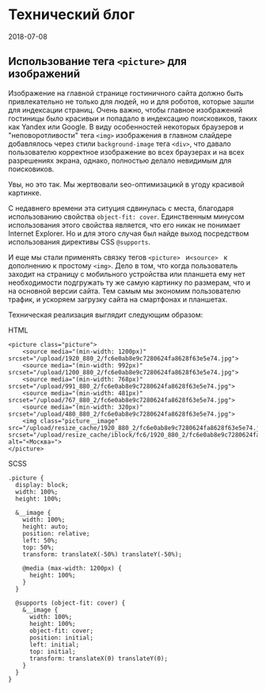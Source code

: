 # Технический блог

2018-07-08

Использование тега ```<picture>``` для изображений
-
Изображение на главной странице гостиничного сайта должно быть привлекательно не только для людей, но и для роботов, которые зашли для индексации страниц.
Очень важно, чтобы главное изображений гостиницы было красивыи и попадало в индексацию поисковиков, таких как Yandex или Google. В виду особенностей некоторых браузеров и "неповоротливости" тега ```<img>```
изображения в главном слайдере добавлялось через стили ```background-image``` тега ```<div>```, что давало пользователю корректное изображение во всех браузерах и на всех разрешениях экрана, 
однако, полностью делало невидимым для поисковиков.

Увы, но это так. Мы жертвовали seo-оптимизацикй в угоду красивой картинке. 

С недавнего времени эта ситуция сдвинулась с места, благодаря использованию свойства ```object-fit: cover```.
Единственным минусом использования этого свойства является, что его никак не понимает Internet Explorer. Но и для этого случая был найде выход посредством
использования директивы CSS ```@supports```.
 
И еще мы стали применять связку тегов ```<picture> ``` и```<source> ``` к дополнению к простому ```<img>```. Дело в том, что когда пользователь
заходит на страницу с мобильного устройства или планшета ему нет необходимости подгружать ту же самую картинку по размерам, что и на основной версии сайта. Тем самым мы экономим пользователю трафик, и ускоряем загрузку сайта на смартфонах и планшетах.

Техническая реализация выглядит следующим образом:

HTML

```
<picture class="picture">
    <source media="(min-width: 1200px)" srcset="/upload/1920_880_2/fc6e0ab8e9c7280624fa8628f63e5e74.jpg">
    <source media="(min-width: 992px)" srcset="/upload/1200_880_2/fc6e0ab8e9c7280624fa8628f63e5e74.jpg">
    <source media="(min-width: 768px)" srcset="/upload/991_880_2/fc6e0ab8e9c7280624fa8628f63e5e74.jpg">
    <source media="(min-width: 481px)" srcset="/upload/767_880_2/fc6e0ab8e9c7280624fa8628f63e5e74.jpg">
    <source media="(min-width: 320px)" srcset="/upload/480_880_2/fc6e0ab8e9c7280624fa8628f63e5e74.jpg">
    <img class="picture__image" src="/upload/resize_cache/1920_880_2/fc6e0ab8e9c7280624fa8628f63e5e74.jpg" srcset="/upload/resize_cache/iblock/fc6/1920_880_2/fc6e0ab8e9c7280624fa8628f63e5e74.jpg" alt="«Москва»">
</picture>
```

SCSS

```
.picture {
  display: block;
  width: 100%;
  height: 100%;

  &__image {
    width: 100%;
    height: auto;
    position: relative;
    left: 50%;
    top: 50%;
    transform: translateX(-50%) translateY(-50%);

    @media (max-width: 1200px) {
      height: 100%;
    }
  }

  @supports (object-fit: cover) {
    &__image {
      width: 100%;
      height: 100%;
      object-fit: cover;
      position: initial;
      left: initial;
      top: initial;
      transform: translateX(0) translateY(0);
    }
  }
}
```
